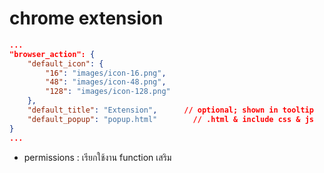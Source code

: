 # chrome extension

```json
...
"browser_action": {
    "default_icon": {
        "16": "images/icon-16.png",
        "48": "images/icon-48.png",
        "128": "images/icon-128.png"
    },
    "default_title": "Extension",      // optional; shown in tooltip
    "default_popup": "popup.html"        // .html & include css & js
}
...
```

- permissions : เรียกใช้งาน function เสริม